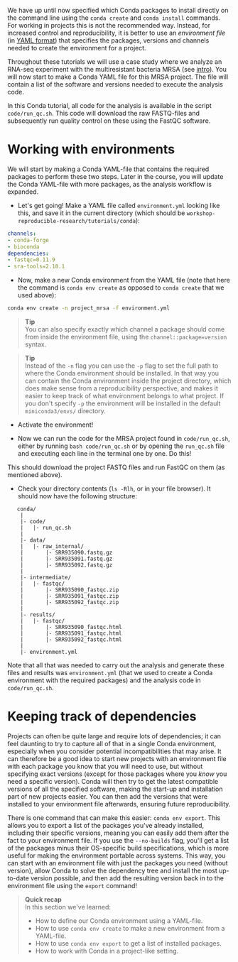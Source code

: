 We have up until now specified which Conda packages to install directly on the
command line using the `conda create` and `conda install` commands. For working
in projects this is not the recommended way. Instead, for increased control and
reproducibility, it is better to use an *environment file* (in [YAML format](https://en.wikipedia.org/wiki/YAML))
that specifies the packages, versions and channels needed to create the
environment for a project.

Throughout these tutorials we will use a case study where we analyze an RNA-seq
experiment with the multiresistant bacteria MRSA (see [intro](introduction)).
You will now start to make a Conda YAML file for this MRSA project. The file
will contain a list of the software and versions needed to execute the analysis
code.

In this Conda tutorial, all code for the analysis is available in the script
`code/run_qc.sh`. This code will download the raw FASTQ-files and subsequently
run quality control on these using the FastQC software.

# Working with environments

We will start by making a Conda YAML-file that contains the required packages to
perform these two steps. Later in the course, you will update the Conda
YAML-file with more packages, as the analysis workflow is expanded.

* Let's get going! Make a YAML file called `environment.yml` looking like
  this, and save it in the current directory (which should be
  `workshop-reproducible-research/tutorials/conda`):

```yml
channels:
- conda-forge
- bioconda
dependencies:
- fastqc=0.11.9
- sra-tools=2.10.1
```

* Now, make a new Conda environment from the YAML file (note that here the
  command is `conda env create` as opposed to `conda create` that we used
  above):

```bash
conda env create -n project_mrsa -f environment.yml
```

> **Tip** <br>
> You can also specify exactly which channel a package should come from
> inside the environment file, using the `channel::package=version`
> syntax.

> **Tip** <br>
> Instead of the `-n` flag you can use the `-p` flag to set the full path to
> where the Conda environment should be installed. In that way you can
> contain the Conda environment inside the project directory, which does make
> sense from a reproducibility perspective, and makes it easier to keep track
> of what environment belongs to what project. If you don't specify `-p` the
> environment will be installed in the default `miniconda3/envs/` directory.

* Activate the environment!

* Now we can run the code for the MRSA project found in `code/run_qc.sh`,
  either by running `bash code/run_qc.sh` or by opening the `run_qc.sh` file
  and executing each line in the terminal one by one. Do this!

This should download the project FASTQ files and run FastQC on them (as
mentioned above).

* Check your directory contents (`ls -Rlh`, or in your file browser). It should
  now have the following structure:

```no-highlight
   conda/
    |
    |- code/
    |   |- run_qc.sh
    |
    |- data/
    |   |- raw_internal/
    |       |- SRR935090.fastq.gz
    |       |- SRR935091.fastq.gz
    |       |- SRR935092.fastq.gz
    |
    |- intermediate/
    |   |- fastqc/
    |       |- SRR935090_fastqc.zip
    |       |- SRR935091_fastqc.zip
    |       |- SRR935092_fastqc.zip
    |
    |- results/
    |   |- fastqc/
    |       |- SRR935090_fastqc.html
    |       |- SRR935091_fastqc.html
    |       |- SRR935092_fastqc.html
    |
    |- environment.yml
```

Note that all that was needed to carry out the analysis and generate these
files and results was `environment.yml` (that we used to create a Conda
environment with the required packages) and the analysis code in
`code/run_qc.sh`.

# Keeping track of dependencies

Projects can often be quite large and require lots of dependencies; it can feel
daunting to try to capture all of that in a single Conda environment, especially
when you consider potential incompatibilities that may arise. It can therefore
be a good idea to start new projects with an environment file with each package
you know that you will need to use, but without specifying exact versions
(except for those packages where you *know* you need a specific version). Conda
will then try to get the latest compatible versions of all the specified
software, making the start-up and installation part of new projects easier. You
can then add the versions that were installed to your environment file
afterwards, ensuring future reproducibility.

There is one command that can make this easier: `conda env export`. This allows
you to export a list of the packages you've already installed, including their
specific versions, meaning you can easily add them after the fact to your
environment file. If you use the `--no-builds` flag, you'll get a list of the
packages minus their OS-specific build specifications, which is more useful for
making the environment portable across systems. This way, you can start with an
environment file with just the packages you need (without version), allow Conda
to solve the dependency tree and install the most up-to-date version possible,
and then add the resulting version back in to the environment file using the
`export` command!

> **Quick recap** <br>
> In this section we've learned:
>
> - How to define our Conda environment using a YAML-file.
> - How to use `conda env create` to make a new environment from a YAML-file.
> - How to use `conda env export` to get a list of installed packages.
> - How to work with Conda in a project-like setting.
